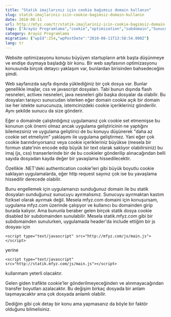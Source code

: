 ```yaml
---
title: "Statik imajlarınız için cookie bağımsız domain kullanın"
slug: statik-imajlariniz-icin-cookie-bagimsiz-domain-kullanin
date: 2010-08-11
url: http://mfyz.com/tr/statik-imajlariniz-icin-cookie-bagimsiz-domain-kullanin/
tags: ["Arayüz Programlama","cookie","optimization","subdomain","Sunucu Programlama"]
category: Arayüz Programlama
migration: {"wpId":254,"wpPostDate":"2010-08-11T13:58:54.000Z"}
lang: tr
---
```


Website optimizasyonu konusu büyüyen startupların artık başta düşünmeye ve endişe duymaya başladığı bir konu. Bir web sayfasının optimizasyonu konusunda birçok detaycı yaklaşım var, bunlardan birisinden bahsedeceğim şimdi.

Web sayfanızda sayfa dışında yüklediğiniz bir çok dosya var. Bunlar genellikle imajlar, css ve javascript dosyaları. Tabi bunun dışında flash nesneleri, activex nesneleri, java nesneleri gibi başka dosyalar da olabilir. Bu dosyaları tarayıcı sunucudan isterken eğer domain cookie açık bir domain ise her istekte sunucunuza, istemcinizdeki cookie içerikleriniz gönderilir. Aynı şekilde sunucu da size gönderir.

Eğer o domainde çalıştırdığınız uygulamanız çok cookie set etmemişse bu konunun çok önemi olmaz ancak uygulama geliştiricinin ne yaptığını bilemezsiniz ve uygulama geliştirici de bu konuyu düşünerek "daha az cookie set etmeliyim" yaklaşımı ile uygulama geliştirmez. Yani eğer çok cookie barındırıyorsanız veya cookie içerikleriniz büyükse (mesela bir formun state'inin encode edip büyük bir text olarak saklıyor olabilirsiniz) bu imaj (js, css) transerlerinde bir de bu cookieler gönderilip alınacağından belli sayıda dosyadan kayda değer bir yavaşlama hissedilecektir.

Özellikle .NET'deki authentication cookie'leri gibi büyük boyutlu cookie saklayan uygulamalarda, eğer http request sayınız çok ise bu yavaşlama hissedilir derecede olabilir.

Bunu engellemek için uygulamanızı sunduğunuz domain ile bu statik dosyaları sunduğunuz sunucuyu ayırmalısınız. Sunucuyu ayırmaktan kastım fiziksel olarak ayırmak değil. Mesela mfyz.com domaini için konuşursam, uygulama mfyz.com üzerinde çalışıyor ve kullanıcı bu domainden girip burada kalıyor. Ama bununla beraber gelen birçok statik dosya cookie disabled bir subdomainden sunulabilir. Mesela statik.mfyz.com gibi bir subdomainden sunulurken, uygulamada header'da include ettiğim bir js dosyası için
```
<script type="text/javascript" src="http://mfyz.com/js/main.js"></script>

```
yerine
```
<script type="text/javascript" src="http://statik.mfyz.com/js/main.js"></script>

```
kullanmam yeterli olacaktır.

Gelen giden trafikte cookie'ler gönderilmeyeceğinden ve alınmayacağından transfer boyutları azalacaktır. Bu değişim birkaç dosyada bir anlam taşımayacaktır ama çok dosyada anlamlı olabilir.

Dediğim gibi çok detay bir konu ama yapmasanız da böyle bir faktör olduğunu bilmelisiniz.